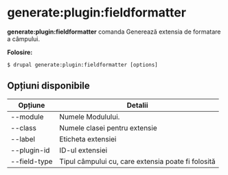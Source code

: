# generate:plugin:fieldformatter
**generate:plugin:fieldformatter** comanda Generează extensia de formatare a câmpului.

**Folosire:**
```
$ drupal generate:plugin:fieldformatter [options] 
```

## Opțiuni disponibile
Opțiune | Detalii
-------|-------------
--module | Numele Modulului.
--class | Numele clasei pentru extensie
--label | Eticheta extensiei
--plugin-id | ID-ul extensiei
--field-type | Tipul câmpului cu, care extensia poate fi folosită
